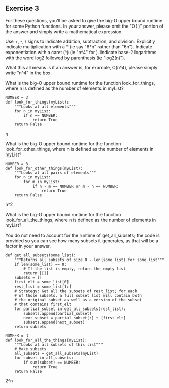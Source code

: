 ## Exercise 3

For these questions, you'll be asked to give the big-O upper bound runtime for some Python functions. In your answer, please omit the "O( )" portion of the answer and simply write a mathematical expression.

Use +, -, / signs to indicate addition, subtraction, and division. Explicitly indicate multiplication with a * (ie say "6*n" rather than "6n"). Indicate exponentiation with a caret (^) (ie "n^4" for ). Indicate base-2 logarithms with the word log2 followed by parenthesis (ie "log2(n)").

What this all means is if an answer is, for example, O(n^4), please simply write "n^4" in the box.

What is the big-O upper bound runtime for the function look_for_things, where n is defined as the number of elements in myList?

```
NUMBER = 3
def look_for_things(myList):
    """Looks at all elements"""
    for n in myList:
        if n == NUMBER:
            return True
    return False
```
n

 
What is the big-O upper bound runtime for the function look_for_other_things, where n is defined as the number of elements in myList?
```
NUMBER = 3
def look_for_other_things(myList):
    """Looks at all pairs of elements"""
    for n in myList:
        for m in myList:
            if n - m == NUMBER or m - n == NUMBER:
                return True
    return False
```

n^2
 
 
What is the big-O upper bound runtime for the function look_for_all_the_things, where n is defined as the number of elements in myList?

You do not need to account for the runtime of get_all_subsets; the code is provided so you can see how many subsets it generates, as that will be a factor in your answer.
```
def get_all_subsets(some_list):
    """Returns all subsets of size 0 - len(some_list) for some_list"""
    if len(some_list) == 0:
        # If the list is empty, return the empty list
        return [[]]
    subsets = []
    first_elt = some_list[0]
    rest_list = some_list[1:]
    # Strategy: Get all the subsets of rest_list; for each
    # of those subsets, a full subset list will contain both
    # the original subset as well as a version of the subset
    # that contains first_elt
    for partial_subset in get_all_subsets(rest_list):
        subsets.append(partial_subset)
        next_subset = partial_subset[:] + [first_elt]
        subsets.append(next_subset)
    return subsets

NUMBER = 3
def look_for_all_the_things(myList):
    """Looks at all subsets of this list"""
    # Make subsets
    all_subsets = get_all_subsets(myList)
    for subset in all_subsets:
        if sum(subset) == NUMBER:
            return True
    return False
```

2^n
 

